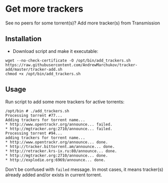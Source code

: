 # Get more trackers

See no peers for some torrent(s)? Add more tracker(s) from Transmission

## Installation
* Download script and make it executable:

```
wget --no-check-certificate -O /opt/bin/add_trackers.sh https://raw.githubusercontent.com/AndrewMarchukov/tracker-add/master/tracker-add.sh
chmod +x /opt/bin/add_trackers.sh
```

## Usage

Run script to add some more trackers for active torrents:

```
/opt/bin # ./add_trackers.sh
Processing torrent #77...
Adding trackers for torrent name...
* http://www.opentrackr.org/announce... failed.
* http://mgtracker.org:2710/announce... failed.
Processing torrent #94...
adding trackers for torrent name...
* http://www.opentrackr.org/announce... done.
* http://tracker.bittorrent.am/announce... done.
* http://retracker.krs-ix.ru:80/announce... done.
* http://mgtracker.org:2710/announce... done.
* http://explodie.org:6969/announce... done.
```

Don't be confused with `failed` message. In most cases, it means tracker(s) already added and/or exists in current torrent.
